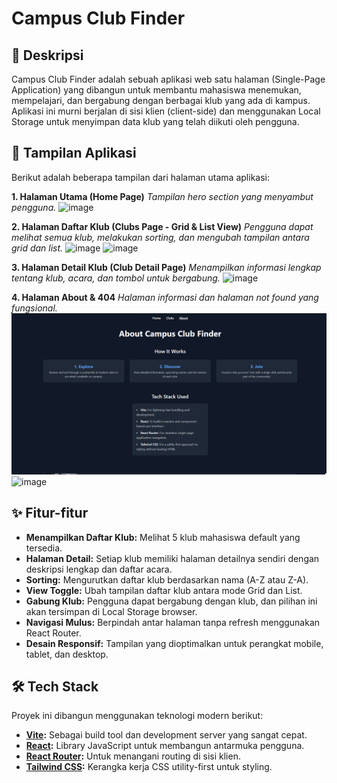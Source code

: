 # Campus Club Finder

## 📜 Deskripsi

Campus Club Finder adalah sebuah aplikasi web satu halaman (Single-Page Application) yang dibangun untuk membantu mahasiswa menemukan, mempelajari, dan bergabung dengan berbagai klub yang ada di kampus. Aplikasi ini murni berjalan di sisi klien (client-side) dan menggunakan Local Storage untuk menyimpan data klub yang telah diikuti oleh pengguna.

## 📸 Tampilan Aplikasi 

Berikut adalah beberapa tampilan dari halaman utama aplikasi:

**1. Halaman Utama (Home Page)**
*Tampilan hero section yang menyambut pengguna.*
![image]([/public/images/homepage.png](https://github.com/Doni2003/campus-club-finder-bootcamp/public/images/Homepage.png?raw=true))


**2. Halaman Daftar Klub (Clubs Page - Grid & List View)**
*Pengguna dapat melihat semua klub, melakukan sorting, dan mengubah tampilan antara grid dan list.*
![image](https://github.com/user-attachments/assets/47d341ca-c5f5-496c-b5bc-e29f885f697b)
![image](https://github.com/user-attachments/assets/88175fc2-b577-4e5e-b6fc-ef3dc4cb95b2)


**3. Halaman Detail Klub (Club Detail Page)**
*Menampilkan informasi lengkap tentang klub, acara, dan tombol untuk bergabung.*
![image](https://github.com/user-attachments/assets/1b494e00-e5cc-442b-93d5-242bbcabfe3c)


**4. Halaman About & 404**
*Halaman informasi dan halaman not found yang fungsional.*
![image](public/images/AboutPage.png)
![image](https://github.com/user-attachments/assets/b478277e-2501-4127-a290-cd10f5820c98)


## ✨ Fitur-fitur

- **Menampilkan Daftar Klub:** Melihat 5 klub mahasiswa default yang tersedia.
- **Halaman Detail:** Setiap klub memiliki halaman detailnya sendiri dengan deskripsi lengkap dan daftar acara.
- **Sorting:** Mengurutkan daftar klub berdasarkan nama (A-Z atau Z-A).
- **View Toggle:** Ubah tampilan daftar klub antara mode Grid dan List.
- **Gabung Klub:** Pengguna dapat bergabung dengan klub, dan pilihan ini akan tersimpan di Local Storage browser.
- **Navigasi Mulus:** Berpindah antar halaman tanpa refresh menggunakan React Router.
- **Desain Responsif:** Tampilan yang dioptimalkan untuk perangkat mobile, tablet, dan desktop.

## 🛠️ Tech Stack

Proyek ini dibangun menggunakan teknologi modern berikut:

- **[Vite](https://vitejs.dev/):** Sebagai build tool dan development server yang sangat cepat.
- **[React](https://reactjs.org/):** Library JavaScript untuk membangun antarmuka pengguna.
- **[React Router](https://reactrouter.com/):** Untuk menangani routing di sisi klien.
- **[Tailwind CSS](https://tailwindcss.com/):** Kerangka kerja CSS utility-first untuk styling.
